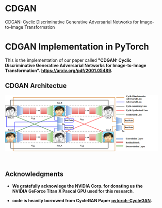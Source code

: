# CDGAN
CDGAN: Cyclic Discriminative Generative Adversarial Networks for Image-to-Image Transformation


# CDGAN Implementation in PyTorch
This is the implementation of our paper called <b>"CDGAN: Cyclic Discriminative Generative Adversarial Networks for Image-to-Image Transformation".<b> <a href="https://arxiv.org/pdf/2001.05489">https://arxiv.org/pdf/2001.05489</a>.
## CDGAN Architectue
<img src='CDGAN.png' align="center" width=600>
<br><br><br>
  
  
## Acknowledgments
- We gratefully acknowlege the NVIDIA Corp. for donating us the NVIDIA GeForce Titan X Pascal GPU used for this research.

- code is heavily borrowed from CycleGAN Paper [pytorch-CycleGAN](https://github.com/junyanz/pytorch-CycleGAN-and-pix2pix).
